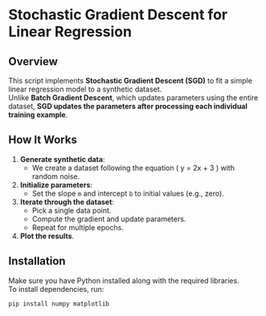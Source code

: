 # Stochastic Gradient Descent for Linear Regression

## Overview
This script implements **Stochastic Gradient Descent (SGD)** to fit a simple linear regression model to a synthetic dataset.  
Unlike **Batch Gradient Descent**, which updates parameters using the entire dataset, **SGD updates the parameters after processing each individual training example**.  

## How It Works
1. **Generate synthetic data**:
   - We create a dataset following the equation \( y = 2x + 3 \) with random noise.
2. **Initialize parameters**:
   - Set the slope `m` and intercept `b` to initial values (e.g., zero).
3. **Iterate through the dataset**:
   - Pick a single data point.
   - Compute the gradient and update parameters.
   - Repeat for multiple epochs.
4. **Plot the results**.

## Installation
Make sure you have Python installed along with the required libraries.  
To install dependencies, run:

```sh
pip install numpy matplotlib
